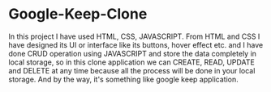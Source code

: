 # Google-Keep-Clone
In this project I have used HTML, CSS, JAVASCRIPT. From HTML and CSS  I have designed its UI or interface like its buttons, hover effect etc. and I have done CRUD operation using JAVASCRIPT and store the data completely in local storage, so in this clone application we can CREATE, READ, UPDATE and DELETE at any time because all the process will be done in your local storage. And by the way, it's something like google keep application.
